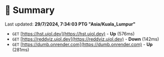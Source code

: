 # 📖 Summary
Last updated: **29/7/2024, 7:34:03 PTG "Asia/Kuala_Lumpur"**

- `GET` [https://hst.ujol.dev](https://hst.ujol.dev) - **Up** (576ms)
- `GET` [https://reddviz.ujol.dev](https://reddviz.ujol.dev) - **Down** (142ms)
- `GET` [https://dumb.onrender.com](https://dumb.onrender.com) - **Up** (281ms)
